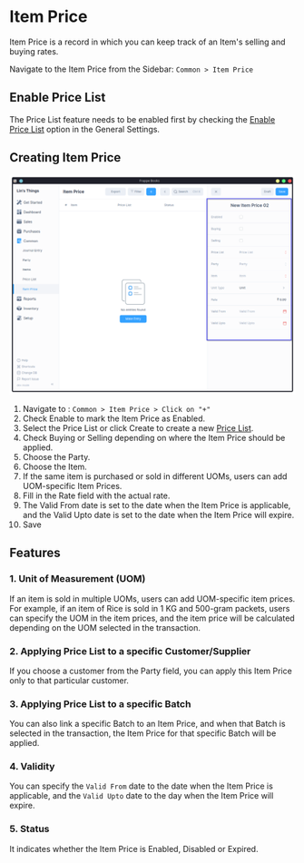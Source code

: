 # Item Price

Item Price is a record in which you can keep track of an Item's selling and 
buying rates.

Navigate to the Item Price from the Sidebar: `Common > Item Price`

## Enable Price List

The Price List feature needs to be enabled first by checking the 
[Enable Price List](/entries/price-list#enable-price-list) option in the 
General Settings.

## Creating Item Price

![create Price List](./images/create-item-price.png)

1. Navigate to : `Common > Item Price > Click on "+"`
2. Check Enable to mark the Item Price as Enabled.
3. Select the Price List or click Create to create a new 
   [Price List](/entries/price-list#creating-price-list).
4. Check Buying or Selling depending on where the Item Price should be applied.
5. Choose the Party.
6. Choose the Item.
7. If the same item is purchased or sold in different UOMs, users can add 
   UOM-specific Item Prices.
8. Fill in the Rate field with the actual rate.
9. The Valid From date is set to the date when the Item Price is applicable, 
   and the Valid Upto date is set to the date when the Item Price will expire.
10. Save

## Features

### 1. Unit of Measurement (UOM)

If an item is sold in multiple UOMs, users can add UOM-specific item prices. 
For example, if an item of Rice is sold in 1 KG and 500-gram packets, users can 
specify the UOM in the item prices, and the item price will be calculated depending 
on the UOM selected in the transaction.

### 2. Applying Price List to a specific Customer/Supplier

If you choose a customer from the Party field, you can apply this Item Price 
only to that particular customer.

### 3. Applying Price List to a specific Batch

You can also link a specific Batch to an Item Price, and when that Batch is selected 
in the transaction, the Item Price for that specific Batch will be applied.

### 4. Validity

You can specify the `Valid From` date to the date when the Item Price is applicable, and 
the `Valid Upto` date to the day when the Item Price will expire.

### 5. Status

It indicates whether the Item Price is Enabled, Disabled or Expired.